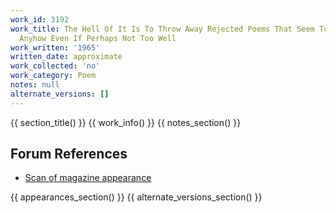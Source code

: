 ```yaml
---
work_id: 3192
work_title: The Hell Of It Is To Throw Away Rejected Poems That Seem To Say Something
  Anyhow Even If Perhaps Not Too Well
work_written: '1965'
written_date: approximate
work_collected: 'no'
work_category: Poem
notes: null
alternate_versions: []
---
```


{{ section_title() }}
{{ work_info() }}
{{ notes_section() }}
## Forum References
- [Scan of magazine appearance](https://bukowskiforum.com/showthread.php?t=2679)

{{ appearances_section() }}
{{ alternate_versions_section() }}